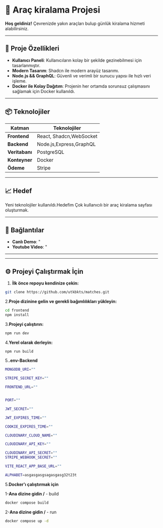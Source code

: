 # 🎉 Araç kiralama Projesi

**Hoş geldiniz!** Çevrenizde yakın araçları bulup günlük kiralama hizmeti alabilirsiniz.

---

## 🚀 Proje Özellikleri

- **Kullanıcı Paneli**: Kullanıcıların kolay bir şekilde gezinebilmesi için tasarlanmıştır.
- **Modern Tasarım**: Shadcn ile modern arayüz tasarımı.
- **Node.js && GraphQL**: Güvenli ve verimli bir sunucu yapısı ile hızlı veri işleme.
- **Docker ile Kolay Dağıtım**: Projenin her ortamda sorunsuz çalışmasını sağlamak için Docker kullanıldı.

---

## 📦 Teknolojiler

| Katman      | Teknolojiler                  |
|-------------|-------------------------------|
| **Frontend**  | React, Shadcn,WebSocket     | 
| **Backend**   | Node.js,Express,GraphQL     |
| **Veritabanı**| PostgreSQL                  |
| **Konteyner** | Docker                      |
| **Ödeme**     | Stripe                      |

---

## 📈 Hedef

Yeni teknolojiler kullanıldı.Hedefim Çok kullanıcılı bir araç kiralama sayfası oluşturmak.

---

## 🔗 Bağlantılar

- **Canlı Demo**: "
- **Youtube Video**: "

---

---

## ⚙️ Projeyi Çalıştırmak İçin
1. **İlk önce repoyu kendinize çekin:**
```bash
git clone https://github.com/utkbkts/matches.git
```
2.**Proje dizinine gelin ve gerekli bağımlılıkları yükleyin:**
 ```bash
cd frontend
npm install
```
3.**Projeyi çalıştırın:**
 ```bash
npm run dev
```
4.**Yerel olarak derleyin:**
```bash
npm run build
```
5.**.env-Backend**
```bash
MONGODB_URI=""

STRIPE_SECRET_KEY=""

FRONTEND_URL=""


PORT=""

JWT_SECRET=""

JWT_EXPIRES_TIME=""

COOKIE_EXPIRES_TIME=""

CLOUDINARY_CLOUD_NAME=""

CLOUDINARY_API_KEY=""

CLOUDINARY_API_SECRET=""
STRIPE_WEBHOOK_SECRET=""

VITE_REACT_APP_BASE_URL=""

ALPHABET=asgasgasgsagasgasg32t23t
```
5.**Docker'ı çalıştırmak için**

1-**Ana dizine gidin /** - build
```bash
docker compose build
```
2-**Ana dizine gidin /** - run
```bash
docker compose up -d
```
